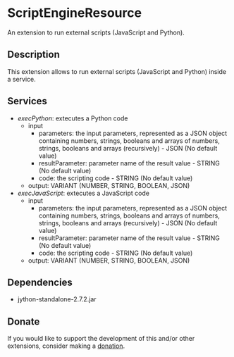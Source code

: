 # ScriptEngineResource
An extension to run external scripts (JavaScript and Python).

## Description
This extension allows to run external scripts (JavaScript and Python) inside a service.

## Services
- *execPython*: extecutes a Python code
  - input
    - parameters: the input parameters, represented as a JSON object containing numbers, strings, booleans and arrays of numbers, strings, booleans and arrays (recursively) - JSON (No default value)
    - resultParameter: parameter name of the result value - STRING (No default value)
    - code: the scripting code - STRING (No default value)
  - output: VARIANT (NUMBER, STRING, BOOLEAN, JSON)
- *execJavaScript*: extecutes a JavaScript code
  - input
    - parameters: the input parameters, represented as a JSON object containing numbers, strings, booleans and arrays of numbers, strings, booleans and arrays (recursively) - JSON (No default value)
    - resultParameter: parameter name of the result value - STRING (No default value)
    - code: the scripting code - STRING (No default value)
  - output: VARIANT (NUMBER, STRING, BOOLEAN, JSON)

## Dependencies
  - jython-standalone-2.7.2.jar

## Donate
If you would like to support the development of this and/or other extensions, consider making a [donation](https://www.paypal.com/donate/?business=HCDX9BAEYDF4C&no_recurring=0&currency_code=EUR).

